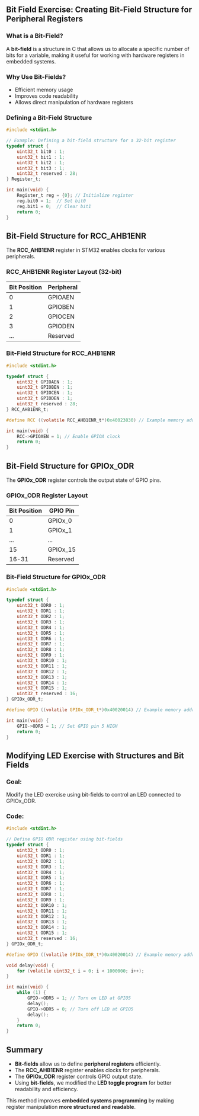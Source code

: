 ## Bit Field Exercise: Creating Bit-Field Structure for Peripheral Registers

### What is a Bit-Field?
A **bit-field** is a structure in C that allows us to allocate a specific number of bits for a variable, making it useful for working with hardware registers in embedded systems.

### Why Use Bit-Fields?
- Efficient memory usage
- Improves code readability
- Allows direct manipulation of hardware registers

### Defining a Bit-Field Structure
```c
#include <stdint.h>

// Example: Defining a bit-field structure for a 32-bit register
typedef struct {
    uint32_t bit0 : 1;
    uint32_t bit1 : 1;
    uint32_t bit2 : 1;
    uint32_t bit3 : 1;
    uint32_t reserved : 28;
} Register_t;

int main(void) {
    Register_t reg = {0}; // Initialize register
    reg.bit0 = 1;  // Set bit0
    reg.bit1 = 0;  // Clear bit1
    return 0;
}
```

## Bit-Field Structure for RCC_AHB1ENR
The **RCC_AHB1ENR** register in STM32 enables clocks for various peripherals.

### RCC_AHB1ENR Register Layout (32-bit)
| Bit Position | Peripheral    |
|-------------|--------------|
| 0           | GPIOAEN      |
| 1           | GPIOBEN      |
| 2           | GPIOCEN      |
| 3           | GPIODEN      |
| ...         | Reserved     |

### Bit-Field Structure for RCC_AHB1ENR
```c
#include <stdint.h>

typedef struct {
    uint32_t GPIOAEN : 1;
    uint32_t GPIOBEN : 1;
    uint32_t GPIOCEN : 1;
    uint32_t GPIODEN : 1;
    uint32_t reserved : 28;
} RCC_AHB1ENR_t;

#define RCC ((volatile RCC_AHB1ENR_t*)0x40023830) // Example memory address

int main(void) {
    RCC->GPIOAEN = 1; // Enable GPIOA clock
    return 0;
}
```

## Bit-Field Structure for GPIOx_ODR
The **GPIOx_ODR** register controls the output state of GPIO pins.

### GPIOx_ODR Register Layout
| Bit Position | GPIO Pin |
|-------------|---------|
| 0           | GPIOx_0 |
| 1           | GPIOx_1 |
| ...         | ...     |
| 15          | GPIOx_15 |
| 16-31       | Reserved |

### Bit-Field Structure for GPIOx_ODR
```c
#include <stdint.h>

typedef struct {
    uint32_t ODR0 : 1;
    uint32_t ODR1 : 1;
    uint32_t ODR2 : 1;
    uint32_t ODR3 : 1;
    uint32_t ODR4 : 1;
    uint32_t ODR5 : 1;
    uint32_t ODR6 : 1;
    uint32_t ODR7 : 1;
    uint32_t ODR8 : 1;
    uint32_t ODR9 : 1;
    uint32_t ODR10 : 1;
    uint32_t ODR11 : 1;
    uint32_t ODR12 : 1;
    uint32_t ODR13 : 1;
    uint32_t ODR14 : 1;
    uint32_t ODR15 : 1;
    uint32_t reserved : 16;
} GPIOx_ODR_t;

#define GPIO ((volatile GPIOx_ODR_t*)0x40020014) // Example memory address

int main(void) {
    GPIO->ODR5 = 1; // Set GPIO pin 5 HIGH
    return 0;
}
```

## Modifying LED Exercise with Structures and Bit Fields
### Goal:
Modify the LED exercise using bit-fields to control an LED connected to GPIOx_ODR.

### Code:
```c
#include <stdint.h>

// Define GPIO ODR register using bit-fields
typedef struct {
    uint32_t ODR0 : 1;
    uint32_t ODR1 : 1;
    uint32_t ODR2 : 1;
    uint32_t ODR3 : 1;
    uint32_t ODR4 : 1;
    uint32_t ODR5 : 1;
    uint32_t ODR6 : 1;
    uint32_t ODR7 : 1;
    uint32_t ODR8 : 1;
    uint32_t ODR9 : 1;
    uint32_t ODR10 : 1;
    uint32_t ODR11 : 1;
    uint32_t ODR12 : 1;
    uint32_t ODR13 : 1;
    uint32_t ODR14 : 1;
    uint32_t ODR15 : 1;
    uint32_t reserved : 16;
} GPIOx_ODR_t;

#define GPIO ((volatile GPIOx_ODR_t*)0x40020014) // Example memory address

void delay(void) {
    for (volatile uint32_t i = 0; i < 1000000; i++);
}

int main(void) {
    while (1) {
        GPIO->ODR5 = 1; // Turn on LED at GPIO5
        delay();
        GPIO->ODR5 = 0; // Turn off LED at GPIO5
        delay();
    }
    return 0;
}
```

## Summary
- **Bit-fields** allow us to define **peripheral registers** efficiently.
- The **RCC_AHB1ENR** register enables clocks for peripherals.
- The **GPIOx_ODR** register controls GPIO output state.
- Using **bit-fields**, we modified the **LED toggle program** for better readability and efficiency.

This method improves **embedded systems programming** by making register manipulation **more structured and readable**. 
